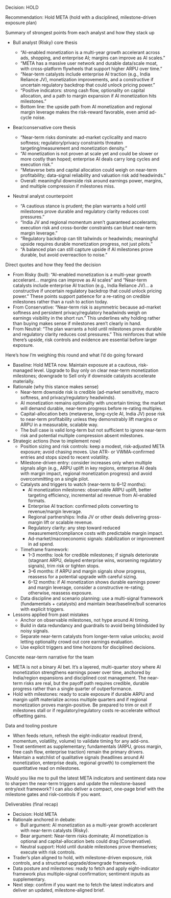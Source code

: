 Decision: HOLD

Recommendation: Hold META (hold with a disciplined, milestone-driven exposure plan)

Summary of strongest points from each analyst and how they stack up

- Bull analyst (Risky) core thesis
  - “AI-enabled monetization is a multi-year growth accelerant across ads, shopping, and enterprise AI; margins can improve as AI scales.”
  - “META has a massive user network and durable data/scale moat, with cross-platform flywheels that support higher ARPU over time.”
  - “Near-term catalysts include enterprise AI traction (e.g., India Reliance JV), monetization improvements, and a constructive if uncertain regulatory backdrop that could unlock pricing power.”
  - “Positive indicators: strong cash flow, optionality on capital allocation, and a path to margin expansion if AI monetization hits milestones.”
  - Bottom line: the upside path from AI monetization and regional margin leverage makes the risk-reward favorable, even amid ad-cycle noise.

- Bear/conservative core thesis
  - “Near-term risks dominate: ad-market cyclicality and macro softness; regulatory/privacy constraints threaten targeting/measurement and monetization density.”
  - “AI monetization is not proven at scale yet and could be slower or more costly than hoped; enterprise AI deals carry long cycles and execution risk.”
  - “Metaverse bets and capital allocation could weigh on near-term profitability; data-signal reliability and valuation risk add headwinds.”
  - Overall: meaningful downside risk around earnings power, margins, and multiple compression if milestones miss.

- Neutral analyst counterpoint
  - “A cautious stance is prudent; the plan warrants a hold until milestones prove durable and regulatory clarity reduces cost pressures.”
  - “India JV and regional momentum aren’t guaranteed accelerants; execution risk and cross-border constraints can blunt near-term margin leverage.”
  - “Regulatory backdrop can tilt tailwinds or headwinds; meaningful upside requires durable monetization progress, not just pilots.”
  - “A balanced plan can still capture upside if AI milestones prove durable, but avoid overreaction to noise.”

Direct quotes and how they feed the decision
- From Risky (bull): “AI-enabled monetization is a multi-year growth accelerant… margins can improve as AI scales” and “Near-term catalysts include enterprise AI traction (e.g., India Reliance JV)… a constructive if uncertain regulatory backdrop that could unlock pricing power.” These points support patience for a re-rating on credible milestones rather than a rush to action today.
- From Conservative: “Near-term risk is asymmetric because ad-market softness and persistent privacy/regulatory headwinds weigh on earnings visibility in the short run.” This underlines why holding rather than buying makes sense if milestones aren’t clearly in hand.
- From Neutral: “The plan warrants a hold until milestones prove durable and regulatory clarity reduces cost pressures.” This reinforces that while there’s upside, risk controls and evidence are essential before larger exposure.

Here’s how I’m weighing this round and what I’d do going forward
- Baseline: Hold META now. Maintain exposure at a cautious, risk-managed level. Upgrade to Buy only on clear near-term monetization milestones; downgrade to Sell only if downside catalysts accelerate materially.
- Rationale (why this stance makes sense)
  - Near-term downside risk is credible (ad-market sensitivity, macro softness, and privacy/regulatory headwinds).
  - AI monetization remains optionality with uncertain timing; the market will demand durable, near-term progress before re-rating multiples.
  - Capital-allocation bets (metaverse, long-cycle AI, India JV) pose risk to near-term profitability unless they demonstrably lift margins or ARPU in a measurable, scalable way.
  - The bull case is valid long-term but not sufficient to ignore near-term risk and potential multiple compression absent milestones.
- Strategic actions (how to implement now)
  - Position sizing and risk controls: keep a modest, risk-adjusted META exposure; avoid chasing moves. Use ATR- or VWMA-confirmed entries and stops sized to recent volatility.
  - Milestone-driven entry: consider increases only when multiple signals align (e.g., ARPU uplift in key regions, enterprise AI deals with margin impact, regional monetization progress) and avoid overcommitting on a single pilot.
  - Catalysts and triggers to watch (near-term to 6–12 months): 
    - AI monetization milestones: observable ARPU uplift, better targeting efficiency, incremental ad revenue from AI-enabled formats.
    - Enterprise AI traction: confirmed pilots converting to revenue/margin leverage.
    - Regional partnerships: India JV or other deals delivering gross-margin lift or scalable revenue.
    - Regulatory clarity: any step toward reduced measurement/compliance costs with predictable margin impact.
    - Ad-market/macroeconomic signals: stabilization or improvement in ad spend.
  - Timeframe framework:
    - 1–3 months: look for credible milestones; if signals deteriorate (stagnant ARPU, delayed enterprise wins, worsening regulatory signals), trim risk or tighten stops.
    - 3–6 months: if ARPU and margin signals show progress, reassess for a potential upgrade with careful sizing.
    - 6–12 months: if AI monetization shows durable earnings power and margin leverage, consider a constructive re-rating; otherwise, reassess exposure.
  - Data discipline and scenario planning: use a multi-signal framework (fundamentals + catalysts) and maintain bear/baseline/bull scenarios with explicit triggers.
- Lessons applied from past mistakes
  - Anchor on observable milestones, not hype around AI timing.
  - Build in data redundancy and guardrails to avoid being blindsided by noisy signals.
  - Separate near-term catalysts from longer-term value unlocks; avoid letting optionality crowd out core earnings evaluation.
  - Use explicit triggers and time horizons for disciplined decisions.

Concrete near-term narrative for the team
- META is not a binary AI bet. It’s a layered, multi-quarter story where AI monetization strengthens earnings power over time, anchored by India/region expansions and disciplined cost management. The near-term risks are real, but the payoff path requires credible, durable progress rather than a single quarter of outperformance.
- Hold with milestones: ready to scale exposure if durable ARPU and margin uplift materialize across multiple quarters and if regional monetization proves margin-positive. Be prepared to trim or exit if milestones stall or if regulatory/regulatory costs re-accelerate without offsetting gains.

Data and tooling posture
- When feeds return, refresh the eight-indicator readout (trend, momentum, volatility, volume) to validate timing for any add-ons.
- Treat sentiment as supplementary; fundamentals (ARPU, gross margin, free cash flow, enterprise traction) remain the primary drivers.
- Maintain a watchlist of qualitative signals (headlines around AI monetization, enterprise deals, regional growth) to complement the quantitative read on milestones.

Would you like me to pull the latest META indicators and sentiment data now to sharpen the near-term triggers and update the milestone-based entry/exit framework? I can also deliver a compact, one-page brief with the milestone gates and risk-controls if you want.

Deliverables (final recap)
- Decision: Hold META
- Rationale anchored in debate:
  - Bull argument: AI monetization as a multi-year growth accelerant with near-term catalysts (Risky).
  - Bear argument: Near-term risks dominate; AI monetization is optional and capital-allocation bets could drag (Conservative).
  - Neutral support: Hold until durable milestones prove themselves; execute with risk controls.
- Trader’s plan aligned to hold, with milestone-driven exposure, risk controls, and a structured upgrade/downgrade framework. 
- Data posture and milestones: ready to fetch and apply eight-indicator framework plus multiple-signal confirmation; sentiment inputs as supplementary.
- Next step: confirm if you want me to fetch the latest indicators and deliver an updated, milestone-aligned brief.